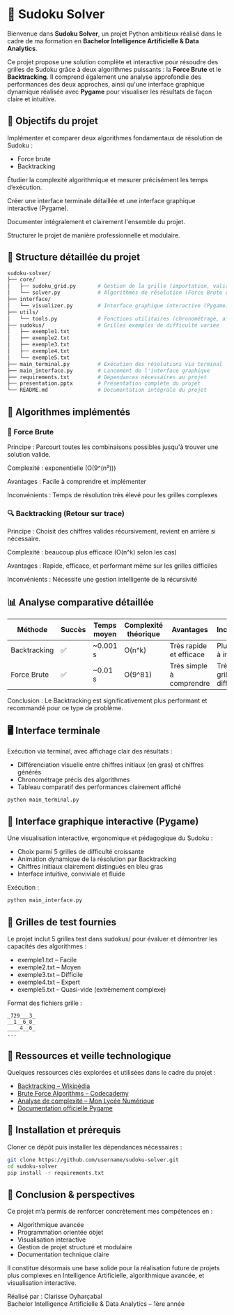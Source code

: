 # 🧠 Sudoku Solver
Bienvenue dans **Sudoku Solver**, un projet Python ambitieux réalisé dans le cadre de ma formation en **Bachelor Intelligence Artificielle & Data Analytics**.

Ce projet propose une solution complète et interactive pour résoudre des grilles de Sudoku grâce à deux algorithmes puissants : la **Force Brute** et le **Backtracking**. Il comprend également une analyse approfondie des performances des deux approches, ainsi qu'une interface graphique dynamique réalisée avec **Pygame** pour visualiser les résultats de façon claire et intuitive.

## 🎯 Objectifs du projet
Implémenter et comparer deux algorithmes fondamentaux de résolution de Sudoku :

- Force brute
- Backtracking

Étudier la complexité algorithmique et mesurer précisément les temps d’exécution.

Créer une interface terminale détaillée et une interface graphique interactive (Pygame).

Documenter intégralement et clairement l'ensemble du projet.

Structurer le projet de manière professionnelle et modulaire.

## 📂 Structure détaillée du projet
```bash
sudoku-solver/
├── core/
│   ├── sudoku_grid.py       # Gestion de la grille (importation, validation, affichage)
│   └── solver.py            # Algorithmes de résolution (Force Brute et Backtracking)
├── interface/
│   └── visualizer.py        # Interface graphique interactive (Pygame)
├── utils/
│   └── tools.py             # Fonctions utilitaires (chronométrage, affichage résultats)
├── sudokus/                 # Grilles exemples de difficulté variée
│   ├── exemple1.txt
│   ├── exemple2.txt
│   ├── exemple3.txt
│   ├── exemple4.txt
│   └── exemple5.txt
├── main_terminal.py         # Exécution des résolutions via terminal
├── main_interface.py        # Lancement de l'interface graphique
├── requirements.txt         # Dépendances nécessaires au projet
├── presentation.pptx        # Présentation complète du projet
└── README.md                # Documentation intégrale du projet
```

## 🧩 Algorithmes implémentés

### 🔄 Force Brute
Principe : Parcourt toutes les combinaisons possibles jusqu'à trouver une solution valide.

Complexité : exponentielle (O(9^(n²)))

Avantages : Facile à comprendre et implémenter

Inconvénients : Temps de résolution très élevé pour les grilles complexes

### 🔍 Backtracking (Retour sur trace)
Principe : Choisit des chiffres valides récursivement, revient en arrière si nécessaire.

Complexité : beaucoup plus efficace (O(n^k) selon les cas)

Avantages : Rapide, efficace, et performant même sur les grilles difficiles

Inconvénients : Nécessite une gestion intelligente de la récursivité

## 📊 Analyse comparative détaillée
| Méthode      | Succès | Temps moyen | Complexité théorique | Avantages                  | Inconvénients             |
|--------------|--------|-------------|----------------------|----------------------------|---------------------------|
| Backtracking | ✅     | ~0.001 s    | O(n^k)               | Très rapide et efficace    | Plus complexe à implémenter |
| Force Brute  | ✅     | ~0.01 s     | O(9^81)              | Très simple à comprendre   | Très lent sur grilles difficiles |

Conclusion : Le Backtracking est significativement plus performant et recommandé pour ce type de problème.

## 🖥️ Interface terminale
Exécution via terminal, avec affichage clair des résultats :

- Différenciation visuelle entre chiffres initiaux (en gras) et chiffres générés
- Chronométrage précis des algorithmes
- Tableau comparatif des performances clairement affiché

```bash
python main_terminal.py
```

## 🎨 Interface graphique interactive (Pygame)
Une visualisation interactive, ergonomique et pédagogique du Sudoku :

- Choix parmi 5 grilles de difficulté croissante
- Animation dynamique de la résolution par Backtracking
- Chiffres initiaux clairement distingués en bleu gras
- Interface intuitive, conviviale et fluide

Exécution :

```bash
python main_interface.py
```

## 🧪 Grilles de test fournies
Le projet inclut 5 grilles test dans sudokus/ pour évaluer et démontrer les capacités des algorithmes :

- exemple1.txt – Facile
- exemple2.txt – Moyen
- exemple3.txt – Difficile
- exemple4.txt – Expert
- exemple5.txt – Quasi-vide (extrêmement complexe)

Format des fichiers grille :
```
_729___3_
__1__6_8_
____4__6_
...
```

## 🔗 Ressources et veille technologique
Quelques ressources clés explorées et utilisées dans le cadre du projet :

- [Backtracking – Wikipédia](https://en.wikipedia.org/wiki/Backtracking)
- [Brute Force Algorithms – Codecademy](https://www.codecademy.com/learn/learn-data-structures-and-algorithms-with-python/modules/brute-force-algorithms/cheatsheet)
- [Analyse de complexité – Mon Lycée Numérique](http://www.monlyceenumerique.fr/nsi_premiere/algo_a/a2_complexite.php)
- [Documentation officielle Pygame](https://www.pygame.org/wiki/GettingStarted)

## 🚀 Installation et prérequis
Cloner ce dépôt puis installer les dépendances nécessaires :

```bash
git clone https://github.com/username/sudoku-solver.git
cd sudoku-solver
pip install -r requirements.txt
```

## 🏁 Conclusion & perspectives
Ce projet m’a permis de renforcer concrètement mes compétences en :

- Algorithmique avancée
- Programmation orientée objet
- Visualisation interactive
- Gestion de projet structuré et modulaire
- Documentation technique claire

Il constitue désormais une base solide pour la réalisation future de projets plus complexes en Intelligence Artificielle, algorithmique avancée, et visualisation interactive.

Réalisé par : Clarisse Oyharçabal  
Bachelor Intelligence Artificielle & Data Analytics – 1ère année  
